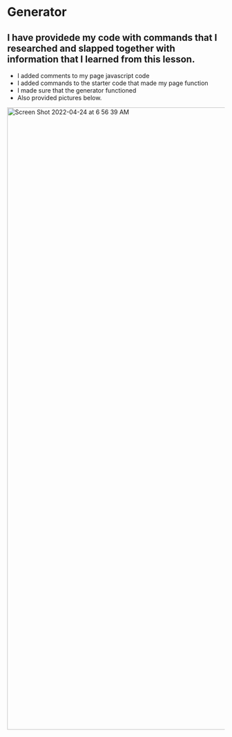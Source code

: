 <h1>Generator</h1>

<h2>I have providede my code with commands that I researched and slapped together with information that I learned from this lesson.</h2>

<ul>
  <li>I added comments to my page javascript code</li>
  <li>I added commands to the starter code that made my page function</li>
  <li>I made sure that the generator functioned</li>
  <li>Also provided pictures below.</li>
</ul>


<img width="1440" alt="Screen Shot 2022-04-24 at 6 56 39 AM" src="https://user-images.githubusercontent.com/100394905/164975270-dbb0318f-8eb9-4825-ba96-4a47173b06ce.png">
